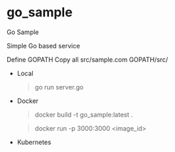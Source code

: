 # go_sample
Go Sample 

Simple Go based service

Define GOPATH
Copy all src/sample.com GOPATH/src/

* Local

    > go run server.go
* Docker

    > docker build -t go_sample:latest .
    
    > docker run -p 3000:3000 <image_id>

* Kubernetes
  

